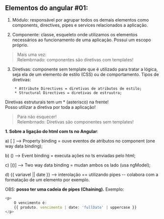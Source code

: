 ## Elementos do angular #01:  
  
1. Módulo: responsável por agrupar todos os demais elementos como components, directives, pipes
e services relacionados a aplicação.  

2. Componente: classe, esqueleto onde utilizamos os elementos necessários ao funcionamento de uma
aplicação. Possui um escopo próprio.  

> Mais uma vez:  
Relembrnado: componentes são diretivas com templates!

3. Diretivas: componente sem template que é utilizado para tratar a lógica, seja ela de um elemento
de estilo (CSS) ou de comportamento. Tipos de diretivas:

        * Attribute Directives = diretivas de atributos de estilo;  
        * Structural Directives = diretivas de estruutra;  
Diretivas estruturais tem um * (asterisco) na frente!  
Posso utilizar a diretiva por toda a aplicação!  

> Para não esquecer!  
Relembrnado: Diretivas são componentes sem templates!  

**1. Sobre a ligação do html com ts no Angular**:  
  
a) [ ] --> Property binding = ouve eventos de atributos no component (one way data binding);  

b) () --> Event binding = executa ações no ts enviadas pelo html;  

c) [()] --> Two way data binding = mudan ambos os lado (usa ngModel);  

d) {{ variavel || date }} --> interolação == utilizando pipes -- colabora com a formatação de um elemento por exemplo.  

OBS: **posso ter uma cadeia de pipes (Chaining).** Exemplo:

```typescript
<p>
    O vencimento é:
    {{ produto. vencimento | date: 'fullDate' | uppercase }}
</p>
```
 
